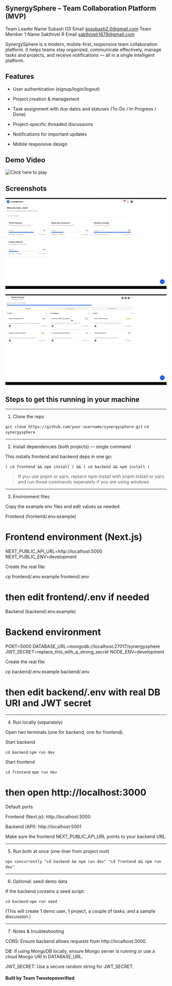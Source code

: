 
## SynergySphere – Team Collaboration Platform (MVP)

Team Leader Name
	Subash GS
Email
	gssubash2.0@gmail.com
Team Member 1 Name
	Sakthivel R
Email
	sakthivelr1679@gmail.com

SynergySphere is a modern, mobile-first, responsive team collaboration platform. It helps teams stay organized, communicate effectively, manage tasks and projects, and receive notifications — all in a single intelligent platform.

## Features

- User authentication (signup/login/logout)

- Project creation & management

- Task assignment with due dates and statuses (To-Do / In Progress / Done)

- Project-specific threaded discussions

- Notifications for important updates

- Mobile  responsive design

## Demo Video
![Click here to play](https://youtu.be/w8Hd2fX4_BM)

## Screenshots

![demo](demo.jpg)

![demo2](demo2.jpg)

## Steps to get this running in your machine
---

1) Clone the repo

`git clone https://github.com/your-username/synergysphere.git`
`cd synergysphere`


---

2) Install dependencies (both projects) — single command

This installs frontend and backend deps in one go:

`( cd frontend && npm install ) && ( cd backend && npm install )`


> If you use pnpm or yarn, replace npm install with pnpm install or yarn. and run those commands seperately if you are using windows 


---

3) Environment files

Copy the example env files and edit values as needed.

Frontend (frontend/.env.example)

# Frontend environment (Next.js)
NEXT_PUBLIC_API_URL=http://localhost:5000
NEXT_PUBLIC_ENV=development

Create the real file:

cp frontend/.env.example frontend/.env
# then edit frontend/.env if needed

Backend (backend/.env.example)

# Backend environment
PORT=5000
DATABASE_URL=mongodb://localhost:27017/synergysphere
JWT_SECRET=replace_this_with_a_strong_secret
NODE_ENV=development

Create the real file:

cp backend/.env.example backend/.env
# then edit backend/.env with real DB URI and JWT secret


---

4) Run locally (separately)

Open two terminals (one for backend, one for frontend).

Start backend

`cd backend`
`npm run dev`

Start frontend

`cd frontend`
`npm run dev`
# then open http://localhost:3000

Default ports

Frontend (Next.js): http://localhost:3000

Backend (API): http://localhost:5001


Make sure the frontend NEXT_PUBLIC_API_URL points to your backend URL.


---

5) Run both at once (one-liner from project root)

`npx concurrently "cd backend && npm run dev" "cd frontend && npm run dev"`


---

6) Optional: seed demo data

If the backend contains a seed script:

`cd backend`
`npm run seed`

(This will create 1 demo user, 1 project, a couple of tasks, and a sample discussion.)


---

7) Notes & troubleshooting

CORS: Ensure backend allows requests from http://localhost:3000.

DB: If using MongoDB locally, ensure Mongo server is running or use a cloud Mongo URI in DATABASE_URL.

JWT_SECRET: Use a secure random string for JWT_SECRET.

#### Built by Team Twostepoverified
